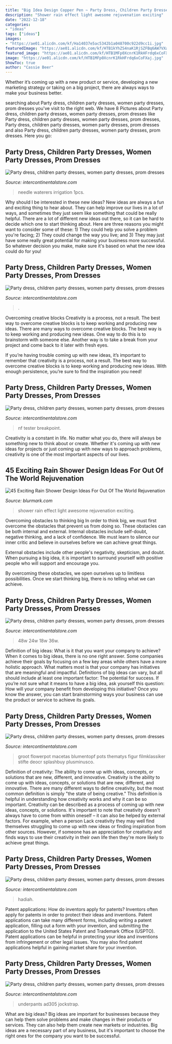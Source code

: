 ```yaml
---
title: "Big Idea Design Copper Pen ~ Party Dress, Children Party Dresses, Women Party Dresses, Prom Dresses"
description: "Shower rain effect light awesome rejuvenation exciting"
date: "2022-12-18"
categories:
- "ideas"
tags: ["ideas"]
images:
- "https://ae01.alicdn.com/kf/Ha14037e5ac5342b1a048700c922d9cc1i.jpg"
featuredImage: "https://ae01.alicdn.com/kf/HTB1kYhZS4naK1RjSZFBq6AW7VXax.jpg"
featured_image: "https://ae01.alicdn.com/kf/HTB1MFp0XcnrK1RkHFrdq6xCoFXaj.jpg"
image: "https://ae01.alicdn.com/kf/HTB1MFp0XcnrK1RkHFrdq6xCoFXaj.jpg"
ShowToc: true
author: "Cassie Beer"
---
```



Whether it’s coming up with a new product or service, developing a new marketing strategy or taking on a big project, there are always ways to make your business better.

	

		
searching about Party dress, children party dresses, women party dresses, prom dresses you've visit to the right web. We have 8 Pictures about Party dress, children party dresses, women party dresses, prom dresses like Party dress, children party dresses, women party dresses, prom dresses, Party dress, children party dresses, women party dresses, prom dresses and also Party dress, children party dresses, women party dresses, prom dresses. Here you go:
		
    
## Party Dress, Children Party Dresses, Women Party Dresses, Prom Dresses

<img loading=lazy src="https://ae01.alicdn.com/kf/HTB1q3E5Ob2pK1RjSZFsq6yNlXXag.jpg" onerror="this.onerror=null;this.src='https://tse1.mm.bing.net/th?id=OIP.9SC2OQq0Cojeqzo1YG_9ywHaHa&amp;pid=15.1';" alt="Party dress, children party dresses, women party dresses, prom dresses">

_Source: intercontinentalstore.com_

>needle waterers irrigation 1pcs. 

	

Why should I be interested in these new ideas?
New ideas are always a fun and exciting thing to hear about. They can help improve our lives in a lot of ways, and sometimes they just seem like something that could be really helpful. There are a lot of different new ideas out there, so it can be hard to decide which one to start thinking about. Here are three reasons you might want to consider some of these: 1) They could help you solve a problem you're facing; 2) They could change the way you live; and 3) They may just have some really great potential for making your business more successful. So whatever decision you make, make sure it's based on what the new idea could do for you!

    
## Party Dress, Children Party Dresses, Women Party Dresses, Prom Dresses

<img loading=lazy src="https://ae01.alicdn.com/kf/Uc489252f0ff044d9b6b4db516afbf1e3O/Brand-New-Fashion-Women-Sexy-Ladies-O-Neck-Black-Dress-Bandage-Bodycon-Long-Sleeve-Party-Cocktail.jpg_640x640.jpg" onerror="this.onerror=null;this.src='https://tse4.mm.bing.net/th?id=OIP.8UndFNLPPHh7-Xgcm_NGCQHaJ4&amp;pid=15.1';" alt="Party dress, children party dresses, women party dresses, prom dresses">

_Source: intercontinentalstore.com_

>. 

	

Overcoming creative blocks
Creativity is a process, not a result. The best way to overcome creative blocks is to keep working and producing new ideas.
There are many ways to overcome creative blocks. The best way is to keep working and producing new ideas. One way to do this is to brainstorm with someone else. Another way is to take a break from your project and come back to it later with fresh eyes.

If you’re having trouble coming up with new ideas, it’s important to remember that creativity is a process, not a result. The best way to overcome creative blocks is to keep working and producing new ideas. With enough persistence, you’re sure to find the inspiration you need!

    
## Party Dress, Children Party Dresses, Women Party Dresses, Prom Dresses

<img loading=lazy src="https://ae01.alicdn.com/kf/HTB1TAn4ibSYBuNjSspfq6AZCpXaP.jpg" onerror="this.onerror=null;this.src='https://tse2.mm.bing.net/th?id=OIP.41Aat9MLdI_Kiiwvxnyw6QHaJU&amp;pid=15.1';" alt="Party dress, children party dresses, women party dresses, prom dresses">

_Source: intercontinentalstore.com_

>nf tester breakpoint. 

	

Creativity is a constant in life. No matter what you do, there will always be something new to think about or create. Whether it's coming up with new ideas for projects or just coming up with new ways to approach problems, creativity is one of the most important aspects of our lives.

    
## 45 Exciting Rain Shower Design Ideas For Out Of The World Rejuvenation

<img loading=lazy src="https://www.blurmark.com/wp-content/uploads/2017/06/Awesome-Light-Effect-Rain-Shower.jpg" onerror="this.onerror=null;this.src='https://tse1.mm.bing.net/th?id=OIP.ywH9MRGA0rUGe_uNJHmPEwHaJH&amp;pid=15.1';" alt="45 Exciting Rain Shower Design Ideas For Out Of The World Rejuvenation">

_Source: blurmark.com_

>shower rain effect light awesome rejuvenation exciting. 

	

Overcoming obstacles to thinking big
In order to think big, we must first overcome the obstacles that prevent us from doing so. These obstacles can be both internal and external.
Internal obstacles include self-doubt, negative thinking, and a lack of confidence. We must learn to silence our inner critic and believe in ourselves before we can achieve great things.

External obstacles include other people's negativity, skepticism, and doubt. When pursuing a big idea, it is important to surround yourself with positive people who will support and encourage you.

By overcoming these obstacles, we open ourselves up to limitless possibilities. Once we start thinking big, there is no telling what we can achieve.

    
## Party Dress, Children Party Dresses, Women Party Dresses, Prom Dresses

<img loading=lazy src="https://ae01.alicdn.com/kf/HTB1kYhZS4naK1RjSZFBq6AW7VXax.jpg" onerror="this.onerror=null;this.src='https://tse1.mm.bing.net/th?id=OIP.m4jWppHDF1A5kRbleEyOVwHaG1&amp;pid=15.1';" alt="Party dress, children party dresses, women party dresses, prom dresses">

_Source: intercontinentalstore.com_

>48w 24w 18w 36w. 

	

Definition of big ideas: What is it that you want your company to achieve?
When it comes to big ideas, there is no one right answer. Some companies achieve their goals by focusing on a few key areas while others have a more holistic approach. What matters most is that your company has initiatives that are meaningful and impactful. Definitions of big ideas can vary, but all should include at least one important factor: The potential for success. 
If you’re not sure what it means to have a big idea, ask yourself this question: How will your company benefit from developing this initiative? Once you know the answer, you can start brainstorming ways your business can use the product or service to achieve its goals.

    
## Party Dress, Children Party Dresses, Women Party Dresses, Prom Dresses

<img loading=lazy src="https://ae01.alicdn.com/kf/HTB1MFp0XcnrK1RkHFrdq6xCoFXaj.jpg" onerror="this.onerror=null;this.src='https://tse4.mm.bing.net/th?id=OIP.Rp66JvrByy9Dh28G4W0mmQHaHa&amp;pid=15.1';" alt="Party dress, children party dresses, women party dresses, prom dresses">

_Source: intercontinentalstore.com_

>groot flowerpot macetas blumentopf pots thematys figur filmklassiker stifte deocr splashbuy plusminusco. 

	

Definition of creativity: The ability to come up with ideas, concepts, or solutions that are new, different, and innovative.
Creativity is the ability to come up with ideas, concepts, or solutions that are new, different, and innovative. There are many different ways to define creativity, but the most common definition is simply "the state of being creative." This definition is helpful in understanding how creativity works and why it can be so important.
Creativity can be described as a process of coming up with new ideas, concepts, or solutions. It's important to note that creativity doesn't always have to come from within oneself – it can also be helped by external factors. For example, when a person Lack creativity they may well find themselves struggling to come up with new ideas or finding inspiration from other sources. However, if someone has an appreciation for creativity and finds ways to use their creativity in their own life then they're more likely to achieve great things.

    
## Party Dress, Children Party Dresses, Women Party Dresses, Prom Dresses

<img loading=lazy src="https://ae01.alicdn.com/kf/HTB1OAjjeBCw3KVjSZFuq6AAOpXax/Wedding-Valentine-s-Day-DIY-Surprise-Love-Explosion-Box-Gift-Boyfriend-Propose-Props-Photo-Album-Scrapbook.jpg_640x640.jpg" onerror="this.onerror=null;this.src='https://tse4.mm.bing.net/th?id=OIP.YE9CQd1aJADgmnpPwYEGCgHaHa&amp;pid=15.1';" alt="Party dress, children party dresses, women party dresses, prom dresses">

_Source: intercontinentalstore.com_

>hadiah. 

	

Patent applications: How do inventors apply for patents?
Inventors often apply for patents in order to protect their ideas and inventions. Patent applications can take many different forms, including writing a patent application, filling out a form with your invention, and submitting the application to the United States Patent and Trademark Office (USPTO). 
Patent applications can be helpful in protecting your idea and inventions from infringement or other legal issues. You may also find patent applications helpful in gaining market share for your invention.

    
## Party Dress, Children Party Dresses, Women Party Dresses, Prom Dresses

<img loading=lazy src="https://ae01.alicdn.com/kf/Ha14037e5ac5342b1a048700c922d9cc1i.jpg" onerror="this.onerror=null;this.src='https://tse2.mm.bing.net/th?id=OIP.7r7QNSmvRzZM5hgS2M7KTQHaHJ&amp;pid=15.1';" alt="Party dress, children party dresses, women party dresses, prom dresses">

_Source: intercontinentalstore.com_

>underpants ad305 jockstrap. 

	

What are big ideas?
Big ideas are important for businesses because they can help them solve problems and make changes in their products or services. They can also help them create new markets or industries. Big ideas are a necessary part of any business, but it's important to choose the right ones for the company you want to be successful.

